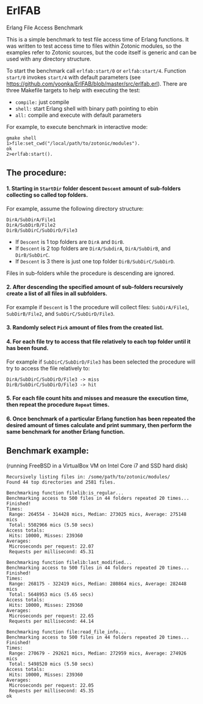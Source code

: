 ErlFAB
======

Erlang File Access Benchmark

This is a simple benchmark to test file access time of Erlang functions. It was written to test access time to files within Zotonic modules, so the examples refer to Zotonic sources, but the code itself is generic and can be used with any directory structure.

To start the benchmark call `erlfab:start/0` or `erlfab:start/4`. Function `start/0` invokes `start/4` with default parameters (see https://github.com/yoonka/ErlFAB/blob/master/src/erlfab.erl). There are three Makefile targets to help with executing the test:

* `compile:` just compile
* `shell:` start Erlang shell with binary path pointing to ebin
* `all:` compile and execute with default parameters

For example, to execute benchmark in interactive mode:

    gmake shell
    1>file:set_cwd("/local/path/to/zotonic/modules").
    ok
    2>erlfab:start().

The procedure:
----------

#### 1. Starting in `StartDir` folder descent `Descent` amount of sub-folders collecting so called top folders.

For example, assume the following directory structure:

    DirA/SubDirA/File1
    DirA/SubDirB/File2
    DirB/SubDirC/SubDirD/File3

* If `Descent` is 1 top folders are `DirA` and `DirB`.
* If `Descent` is 2 top folders are `DirA/SubdirA`, `DirA/SubDirB`, and `DirB/SubDirC`.
* If `Descent` is 3 there is just one top folder `DirB/SubDirC/SubDirD`.

Files in sub-folders while the procedure is descending are ignored.

#### 2. After descending the specified amount of sub-folders recursively create a list of all files in all subfolders.

For example if `Descent` is 1 the procedure will collect files: `SubDirA/File1`, `SubDirB/File2`, and `SubDirC/SubDirD/File3`.

#### 3. Randomly select `Pick` amount of files from the created list.

#### 4. For each file try to access that file relatively to each top folder until it has been found.

For example if `SubDirC/SubDirD/File3` has been selected the procedure will try to access the file relatively to:

    DirA/SubDirC/SubDirD/File3 -> miss
    DirB/SubDirC/SubDirD/File3 -> hit

#### 5. For each file count hits and misses and measure the execution time, then repeat the procedure `Repeat` times.

#### 6. Once benchmark of a particular Erlang function has been repeated the desired amount of times calculate and print summary, then perform the same benchmark for another Erlang function.

Benchmark example:
----------
(running FreeBSD in a VirtualBox VM on Intel Core i7 and SSD hard disk)

    Recursively listing files in: /some/path/to/zotonic/modules/
    Found 44 top directories and 2581 files.

    Benchmarking function filelib:is_regular...
    Benchmarking access to 500 files in 44 folders repeated 20 times...
    Finished!
    Times:
     Range: 264554 - 314428 mics, Median: 273025 mics, Average: 275148 mics
     Total: 5502966 mics (5.50 secs)
    Access totals:
     Hits: 10000, Misses: 239360
    Averages:
     Microseconds per request: 22.07
     Requests per millisecond: 45.31

    Benchmarking function filelib:last_modified...
    Benchmarking access to 500 files in 44 folders repeated 20 times...
    Finished!
    Times:
     Range: 268175 - 322419 mics, Median: 280864 mics, Average: 282448 mics
     Total: 5648953 mics (5.65 secs)
    Access totals:
     Hits: 10000, Misses: 239360
    Averages:
     Microseconds per request: 22.65
     Requests per millisecond: 44.14

    Benchmarking function file:read_file_info...
    Benchmarking access to 500 files in 44 folders repeated 20 times...
    Finished!
    Times:
     Range: 270679 - 292621 mics, Median: 272959 mics, Average: 274926 mics
     Total: 5498520 mics (5.50 secs)
    Access totals:
     Hits: 10000, Misses: 239360
    Averages:
     Microseconds per request: 22.05
     Requests per millisecond: 45.35
    ok
